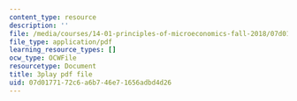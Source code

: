```yaml
---
content_type: resource
description: ''
file: /media/courses/14-01-principles-of-microeconomics-fall-2018/07d0177172c6a6b746e71656adbd4d26_BNy84DCRxzo.pdf
file_type: application/pdf
learning_resource_types: []
ocw_type: OCWFile
resourcetype: Document
title: 3play pdf file
uid: 07d01771-72c6-a6b7-46e7-1656adbd4d26
---
```


